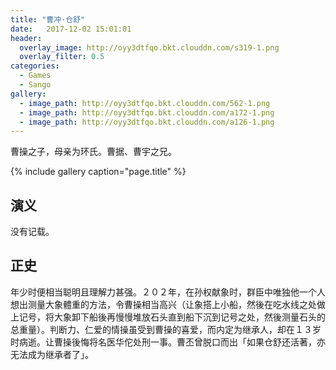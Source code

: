 ```yaml
---
title: "曹冲·仓舒"
date:   2017-12-02 15:01:01
header:
  overlay_image: http://oyy3dtfqo.bkt.clouddn.com/s319-1.png
  overlay_filter: 0.5
categories:
  - Games
  - Sango
gallery:
  - image_path: http://oyy3dtfqo.bkt.clouddn.com/562-1.png
  - image_path: http://oyy3dtfqo.bkt.clouddn.com/a172-1.png
  - image_path: http://oyy3dtfqo.bkt.clouddn.com/a126-1.png
---
```


曹操之子，母亲为环氏。曹据、曹宇之兄。

{% include gallery caption="page.title" %}

## 演义

没有记载。

## 正史

年少时便相当聪明且理解力甚强。２０２年，在孙权献象时，群臣中唯独他一个人想出测量大象體重的方法，令曹操相当高兴（让象搭上小船，然後在吃水线之处做上记号，将大象卸下船後再慢慢堆放石头直到船下沉到记号之处，然後测量石头的总重量）。判断力、仁爱的情操虽受到曹操的喜爱，而内定为继承人，却在１３岁时病逝。让曹操後悔将名医华佗处刑一事。曹丕曾脱口而出「如果仓舒还活著，亦无法成为继承者了」。